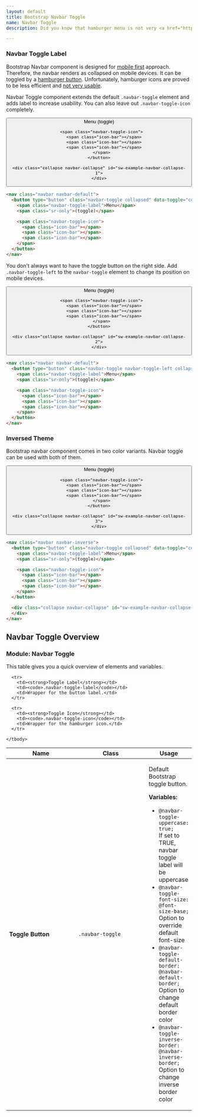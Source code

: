 ```yaml
---
layout: default
title: Bootstrap Navbar Toggle
name: Navbar Toggle
description: Did you know that hamburger menu is not very <a href="https://lmjabreu.com/post/why-and-how-to-avoid-hamburger-menus/">user friendly</a>? Improve your mobile experience with Navbar Toggle component.

---
```


### Navbar Toggle Label

Bootstrap Navbar component is designed for  <a href="http://www.lukew.com/ff/entry.asp?933">mobile first</a> approach. Therefore, the navbar renders as collapsed on mobile devices. It can be toggled by a <a href="https://en.wikipedia.org/wiki/Hamburger_button">hamburger button</a>. Unfortunately, hamburger icons are proved to be less efficient and <a href="http://exisweb.net/menu-eats-hamburger">not very usable</a>.

Navbar Toggle component extends the default `.navbar-toggle` element and adds label to increase usability. You can also leave out `.navbar-toggle-icon` completely.

<div class="sw-example" id="navbar-toggle">
  <nav class="navbar navbar-default">
    <button type="button" class="navbar-toggle collapsed" data-toggle="collapse" data-target="#sw-example-navbar-collapse-1" data-label-expanded="Close" aria-expanded="false">
      <span class="navbar-toggle-label">Menu</span>
      <span class="sr-only">(toggle)</span>

      <span class="navbar-toggle-icon">
        <span class="icon-bar"></span>
        <span class="icon-bar"></span>
        <span class="icon-bar"></span>
      </span>
    </button>

    <div class="collapse navbar-collapse" id="sw-example-navbar-collapse-1">
    </div>
  </nav>
</div>

~~~html
<nav class="navbar navbar-default">
  <button type="button" class="navbar-toggle collapsed" data-toggle="collapse" data-target="#bs-example-navbar-collapse-1" data-label-expanded="Close" aria-expanded="false">
    <span class="navbar-toggle-label">Menu</span>
    <span class="sr-only">(toggle)</span>

    <span class="navbar-toggle-icon">
      <span class="icon-bar"></span>
      <span class="icon-bar"></span>
      <span class="icon-bar"></span>
    </span>
  </button>
</nav>
~~~

You don't always want to have the toggle button on the right side. Add `.navbar-toggle-left` to the `navbar-toggle` element to change its position on mobile devices.

<div class="sw-example" id="navbar-toggle-2">
  <nav class="navbar navbar-default">
    <button type="button" class="navbar-toggle collapsed" data-toggle="collapse" data-target="#sw-example-navbar-collapse-2" data-label-expanded="Close" aria-expanded="false">
      <span class="navbar-toggle-label">Menu</span>
      <span class="sr-only">(toggle)</span>

      <span class="navbar-toggle-icon">
        <span class="icon-bar"></span>
        <span class="icon-bar"></span>
        <span class="icon-bar"></span>
      </span>
    </button>

    <div class="collapse navbar-collapse" id="sw-example-navbar-collapse-2">
    </div>
  </nav>
</div>

~~~html
<nav class="navbar navbar-default">
  <button type="button" class="navbar-toggle navbar-toggle-left collapsed" data-toggle="collapse" data-target="#bs-example-navbar-collapse-2" data-label-expanded="Close" aria-expanded="false">
    <span class="navbar-toggle-label">Menu</span>
    <span class="sr-only">(toggle)</span>

    <span class="navbar-toggle-icon">
      <span class="icon-bar"></span>
      <span class="icon-bar"></span>
      <span class="icon-bar"></span>
    </span>
  </button>
</nav>
~~~

### Inversed Theme

Bootstrap navbar component comes in two color variants. Navbar toggle can be used with both of them.

<div class="sw-example" id="navbar-toggle">
  <nav class="navbar navbar-inverse">
    <button type="button" class="navbar-toggle collapsed" data-toggle="collapse" data-target="#sw-example-navbar-collapse-3" data-label-expanded="Close" aria-expanded="false">
      <span class="navbar-toggle-label">Menu</span>
      <span class="sr-only">(toggle)</span>

      <span class="navbar-toggle-icon">
        <span class="icon-bar"></span>
        <span class="icon-bar"></span>
        <span class="icon-bar"></span>
      </span>
    </button>

    <div class="collapse navbar-collapse" id="sw-example-navbar-collapse-3">
    </div>
  </nav>
</div>

~~~html
<nav class="navbar navbar-inverse">
  <button type="button" class="navbar-toggle collapsed" data-toggle="collapse" data-target="#sw-example-navbar-collapse-3" data-label-expanded="Close" aria-expanded="false">
    <span class="navbar-toggle-label">Menu</span>
    <span class="sr-only">(toggle)</span>

    <span class="navbar-toggle-icon">
      <span class="icon-bar"></span>
      <span class="icon-bar"></span>
      <span class="icon-bar"></span>
    </span>
  </button>

  <div class="collapse navbar-collapse" id="sw-example-navbar-collapse-3">
  </div>
</nav>
~~~


## Navbar Toggle Overview

### <span class="text-muted">Module: </span>Navbar Toggle

This table gives you a quick overview of elements and variables.

<div class="table-responsive sw-table">
  <table class="table table-bordered">
    <thead>
     <tr>
       <th style="width: 200px">Name</th>
       <th style="width: 200px">Class</th>
       <th>Usage</th>
     </tr>
    </thead>
    <tbody>
      <tr>
        <td><strong>Toggle Button</strong></td>
        <td><code>.navbar-toggle</code></td>
        <td>
          <p>Default Bootstrap toggle button.</p>
          <strong>Variables:</strong>
          <ul>
            <li><code>@navbar-toggle-uppercase: true;</code><br><span class="text-muted">If set to TRUE, navbar toggle label will be uppercase</span></li>
            <li><code>@navbar-toggle-font-size: @font-size-base;</code><br><span class="text-muted">Option to override default font-size </span></li>
            <li><code>@navbar-toggle-default-border: @navbar-default-border;</code><br><span class="text-muted">Option to change default border color</span></li>
            <li><code>@navbar-toggle-inverse-border: @navbar-inverse-border;</code><br><span class="text-muted">Option to change inverse border color</span></li>
          </ul>
        </td>
      </tr>

      <tr>
        <td><strong>Toggle Label</strong></td>
        <td><code>.navbar-toggle-label</code></td>
        <td>Wrapper for the button label.</td>
      </tr>

      <tr>
        <td><strong>Toggle Icon</strong></td>
        <td><code>.navbar-toggle-icon</code></td>
        <td>Wrapper for the hamburger icon.</td>
      </tr>

    </tbody>
  </table>
</div>
